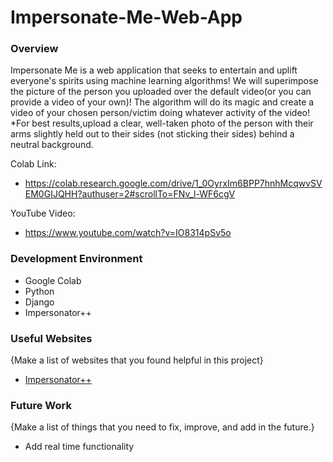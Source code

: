 # Impersonate-Me-Web-App

### Overview

Impersonate Me is a web application that seeks to entertain and uplift everyone's spirits using machine learning algorithms!
We will superimpose the picture of the person you uploaded over the default video(or you can provide a video of your own)!
The algorithm will do its magic and create a video of your chosen person/victim doing whatever activity of the video!
*For best results,upload a clear, well-taken photo of the person with their arms slightly held out to their sides (not sticking their sides) behind a neutral background.

Colab Link: 
- https://colab.research.google.com/drive/1_0OyrxIm6BPP7hnhMcqwvSVEM0GIJQHH?authuser=2#scrollTo=FNv_l-WF6cgV

YouTube Video:
- https://www.youtube.com/watch?v=IO8314pSv5o

### Development Environment

* Google Colab
* Python
* Django
* Impersonator++

### Useful Websites

{Make a list of websites that you found helpful in this project}
* [Impersonator++](https://github.com/iPERDance/iPERCore)

### Future Work

{Make a list of things that you need to fix, improve, and add in the future.}
* Add real time functionality
